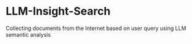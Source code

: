 # LLM-Insight-Search
Collecting documents from the Internet based on user query using LLM semantic analysis
